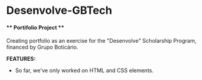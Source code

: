 # Desenvolve-GBTech
#### ** Portifolio Project **


Creating portfolio as an exercise for the "Desenvolve" Scholarship Program, financed by Grupo Boticário.

**FEATURES:**

* So far, we've only worked on HTML and CSS elements.
